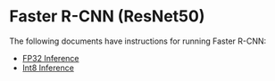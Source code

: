 # Faster R-CNN (ResNet50)

The following documents have instructions for running Faster R-CNN:
* [FP32 Inference](/benchmarks/object_detection/tensorflow/faster_rcnn/inference/fp32/README.md)
* [Int8 Inference](/benchmarks/object_detection/tensorflow/faster_rcnn/inference/int8/README.md)
